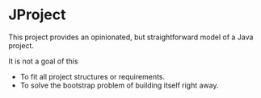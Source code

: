 # JProject

This project provides an opinionated, but straightforward model of a Java project.

It is not a goal of this
- To fit all project structures or requirements.
- To solve the bootstrap problem of building itself right away.